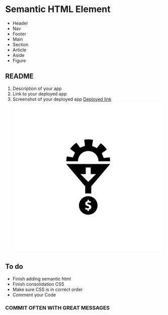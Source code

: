 # Semantic HTML Element

* Header
* Nav
* Footer
* Main
* Section
* Article
* Aside
* Figure


## README

1. Description of your app
2. Link to your deployed app
3. Screenshot of your deployed app
[Deployed link](https://paynejc.github.io/Homework1/)
![Screenshot](./assets/images/lead-generation.png)


## To do

* Finish adding semantic html
* Finish consolidation CSS
* Make sure CSS is in correct order
* Comment your Code

### COMMIT OFTEN WITH GREAT MESSAGES